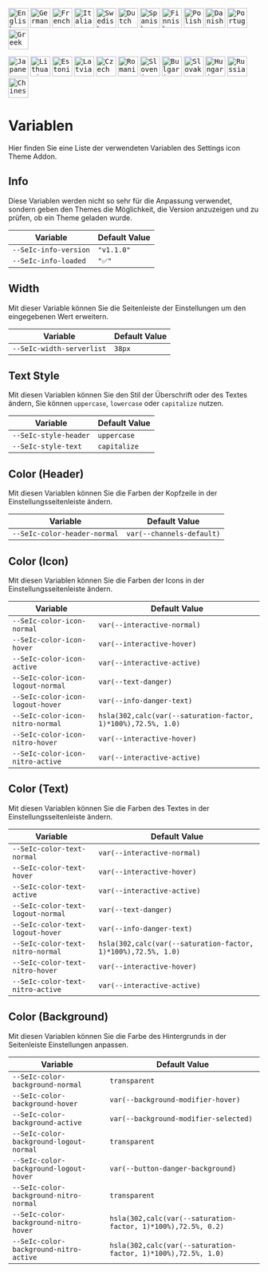<kbd>[<img title="English" alt="English" src="https://crearts-community.github.io/Assets/languages/english.png" width="40">](readme.md)</kbd>
<kbd>[<img title="German" alt="German" src="https://crearts-community.github.io/Assets/languages/german.png" width="40">](.github/docs/translations/variables/german.md)</kbd>
<kbd>[<img title="French" alt="French" src="https://crearts-community.github.io/Assets/languages/french.png" width="40">](.github/docs/translations/variables/french.md)</kbd>
<kbd>[<img title="Italian" alt="Italian" src="https://crearts-community.github.io/Assets/languages/italian.png" width="40">](.github/docs/translations/variables/italian.md)</kbd>
<kbd>[<img title="Swedish" alt="Swedish" src="https://crearts-community.github.io/Assets/languages/swedish.png" width="40">](.github/docs/translations/variables/swedish.md)</kbd>
<kbd>[<img title="Dutch" alt="Dutch" src="https://crearts-community.github.io/Assets/languages/dutch.png" width="40">](.github/docs/translations/variables/dutch.md)</kbd>
<kbd>[<img title="Spanish" alt="Spanish" src="https://crearts-community.github.io/Assets/languages/spanish.png" width="40">](.github/docs/translations/variables/spanish.md)</kbd>
<kbd>[<img title="Finnish" alt="Finnish" src="https://crearts-community.github.io/Assets/languages/finnish.png" width="40">](.github/docs/translations/variables/finnish.md)</kbd>
<kbd>[<img title="Polish" alt="Polish" src="https://crearts-community.github.io/Assets/languages/polish.png" width="40">](.github/docs/translations/variables/polish.md)</kbd>
<kbd>[<img title="Danish" alt="Danish" src="https://crearts-community.github.io/Assets/languages/danish.png" width="40">](.github/docs/translations/variables/danish.md)</kbd>
<kbd>[<img title="Portuguese" alt="Portuguese" src="https://crearts-community.github.io/Assets/languages/portuguese.png" width="40">](.github/docs/translations/variables/portuguese.md)</kbd>
<kbd>[<img title="Greek" alt="Greek" src="https://crearts-community.github.io/Assets/languages/greek.png" width="40">](.github/docs/translations/variables/greek.md)</kbd>

<kbd>[<img title="Japanese" alt="Japanese" src="https://crearts-community.github.io/Assets/languages/japanese.png" width="40">](.github/docs/translations/variables/japanese.md)</kbd>
<kbd>[<img title="Lithuanian" alt="Lithuanian" src="https://crearts-community.github.io/Assets/languages/lithuanian.png" width="40">](.github/docs/translations/variables/lithuanian.md)</kbd>
<kbd>[<img title="Estonian" alt="Estonian" src="https://crearts-community.github.io/Assets/languages/estonian.png" width="40">](.github/docs/translations/variables/estonian.md)</kbd>
<kbd>[<img title="Latvian" alt="Latvian" src="https://crearts-community.github.io/Assets/languages/latvian.png" width="40">](.github/docs/translations/variables/latvian.md)</kbd>
<kbd>[<img title="Czech" alt="Czech" src="https://crearts-community.github.io/Assets/languages/czech.png" width="40">](.github/docs/translations/variables/czech.md)</kbd>
<kbd>[<img title="Romanian" alt="Romanian" src="https://crearts-community.github.io/Assets/languages/romanian.png" width="40">](.github/docs/translations/variables/romanian.md)</kbd>
<kbd>[<img title="Slovenian" alt="Slovenian" src="https://crearts-community.github.io/Assets/languages/slovenian.png" width="40">](.github/docs/translations/variables/slovenian.md)</kbd>
<kbd>[<img title="Bulgarian" alt="Bulgarian" src="https://crearts-community.github.io/Assets/languages/bulgarian.png" width="40">](.github/docs/translations/variables/bulgarian.md)</kbd>
<kbd>[<img title="Slovak" alt="Slovak" src="https://crearts-community.github.io/Assets/languages/slovak.png" width="40">](.github/docs/translations/variables/slovak.md)</kbd>
<kbd>[<img title="Hungarian" alt="Hungarian" src="https://crearts-community.github.io/Assets/languages/hungarian.png" width="40">](.github/docs/translations/variables/hungarian.md)</kbd>
<kbd>[<img title="Russian" alt="Russian" src="https://crearts-community.github.io/Assets/languages/russian.png" width="40">](.github/docs/translations/variables/russian.md)</kbd>
<kbd>[<img title="Chinese" alt="Chinese" src="https://crearts-community.github.io/Assets/languages/chinese.png" width="40">](.github/docs/translations/variables/chinese.md)</kbd>

# Variablen

Hier finden Sie eine Liste der verwendeten Variablen des Settings icon Theme Addon.

## Info

Diese Variablen werden nicht so sehr für die Anpassung verwendet, sondern geben den Themes die Möglichkeit, die Version anzuzeigen und zu prüfen, ob ein Theme geladen wurde.

| Variable | Default Value |
| ------------- | ------------- |
| ```--SeIc-info-version``` | ```"v1.1.0"``` |
| ```--SeIc-info-loaded``` | ```"✅"``` |

## Width

Mit dieser Variable können Sie die Seitenleiste der Einstellungen um den eingegebenen Wert erweitern.

| Variable | Default Value |
| ------------- | ------------- |
| ```--SeIc-width-serverlist``` | ```38px``` |

## Text Style

Mit diesen Variablen können Sie den Stil der Überschrift oder des Textes ändern, Sie können ``uppercase``, ``lowercase`` oder ``capitalize`` nutzen.

| Variable | Default Value
| ------------- | ------------- |
| ```--SeIc-style-header``` | ```uppercase``` |
| ```--SeIc-style-text``` | ```capitalize``` |

## Color (Header)

Mit diesen Variablen können Sie die Farben der Kopfzeile in der Einstellungsseitenleiste ändern.

| Variable | Default Value |
| ------------- | ------------- |
| ```--SeIc-color-header-normal``` | ```var(--channels-default)``` |

## Color (Icon)

Mit diesen Variablen können Sie die Farben der Icons in der Einstellungsseitenleiste ändern.

| Variable | Default Value |
| ------------- | ------------- |
| ```--SeIc-color-icon-normal``` | ```var(--interactive-normal)``` |
| ```--SeIc-color-icon-hover``` | ```var(--interactive-hover)``` |
| ```--SeIc-color-icon-active``` | ```var(--interactive-active)``` |
| ```--SeIc-color-icon-logout-normal``` | ```var(--text-danger)``` |
| ```--SeIc-color-icon-logout-hover``` | ```var(--info-danger-text)``` |
| ```--SeIc-color-icon-nitro-normal``` | ```hsla(302,calc(var(--saturation-factor, 1)*100%),72.5%, 1.0)``` |
| ```--SeIc-color-icon-nitro-hover``` | ```var(--interactive-hover)``` |
| ```--SeIc-color-icon-nitro-active``` | ```var(--interactive-active)``` |

## Color (Text)

Mit diesen Variablen können Sie die Farben des Textes in der Einstellungsseitenleiste ändern.

| Variable | Default Value |
| ------------- | ------------- |
| ```--SeIc-color-text-normal``` | ```var(--interactive-normal)``` |
| ```--SeIc-color-text-hover``` | ```var(--interactive-hover)``` |
| ```--SeIc-color-text-active``` | ```var(--interactive-active)``` |
| ```--SeIc-color-text-logout-normal``` | ```var(--text-danger)``` |
| ```--SeIc-color-text-logout-hover``` | ```var(--info-danger-text)``` |
| ```--SeIc-color-text-nitro-normal``` | ```hsla(302,calc(var(--saturation-factor, 1)*100%),72.5%, 1.0)``` |
| ```--SeIc-color-text-nitro-hover``` | ```var(--interactive-hover)``` |
| ```--SeIc-color-text-nitro-active``` | ```var(--interactive-active)``` |

## Color (Background)

Mit diesen Variablen können Sie die Farbe des Hintergrunds in der Seitenleiste Einstellungen anpassen.

| Variable | Default Value |
| ------------- | ------------- |
| ```--SeIc-color-background-normal``` | ```transparent``` |
| ```--SeIc-color-background-hover``` | ```var(--background-modifier-hover)``` |
| ```--SeIc-color-background-active``` | ```var(--background-modifier-selected)``` |
| ```--SeIc-color-background-logout-normal``` | ```transparent``` |
| ```--SeIc-color-background-logout-hover``` | ```var(--button-danger-background)``` |
| ```--SeIc-color-background-nitro-normal``` | ```transparent``` |
| ```--SeIc-color-background-nitro-hover``` | ```hsla(302,calc(var(--saturation-factor, 1)*100%),72.5%, 0.2)``` |
| ```--SeIc-color-background-nitro-active``` | ```hsla(302,calc(var(--saturation-factor, 1)*100%),72.5%, 1.0)``` |